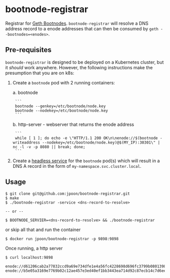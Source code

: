 # bootnode-registrar

Registrar for [Geth Bootnodes](https://github.com/ethereum/go-ethereum/wiki/Setting-up-private-network-or-local-cluster#setup-bootnode). `bootnode-registrar` will resolve a DNS address record to a enode addresses that can then be consumed by `geth --bootnodes=<enodes>`. 

## Pre-requisites

`bootnode-registrar` is designed to be deployed on a Kubernetes cluster, but it *should* work anywhere. However, the following instructions make the presumption that you are on k8s:

1. Create a `bootnode` pod with 2 running containers:

    a. bootnode

        ```
        bootnode --genkey=/etc/bootnode/node.key
        bootnode --nodekey=/etc/bootnode/node.key
        ```

    b. http-server - webserver that returns the enode address

        ```
        while [ 1 ]; do echo -e \"HTTP/1.1 200 OK\n\nenode://$(bootnode -writeaddress --nodekey=/etc/bootnode/node.key)@$(MY_IP):30301\" | nc -l -v -p 8080 || break; done;
        ```

1.  Create a [headless service](https://kubernetes.io/docs/concepts/services-networking/service/#headless-services) for the `bootnode` pod(s) which will result in a DNS A record in the form of `my-namespace.svc.cluster.local`.

## Usage

```
$ git clone git@github.com:jpoon/bootnode-registrar.git
$ make
$ ./bootnode-registrar -service <dns-record-to-resolve>

-- or --

$ BOOTNODE_SERVIER=<dns-record-to-resolve> && ./bootnode-registrar
```

or skip all that and run the container

```
$ docker run jpoon/bootnode-registrar -p 9898:9898
```

Once running, a http server 

```
$ curl localhost:9898

enode://d61206cab2a77832ccd9a69e734dfe1e4a56fc4228698d696fc3799b0801398219d6e529cc33e84e5000d22865a4b42370fdfc1784d306e943553e9bfadd617e@10.244.2.43:30301, enode://b5e05a3169e7769b02c12ae457e3ed40ef1bb3443ea714d92c87ecb14c7d6eedb854aa83ab510f04813b1b0fbf49d39f781b0b38b1983a3688c25d6c5297929a@10.244.3.31:30301

```

